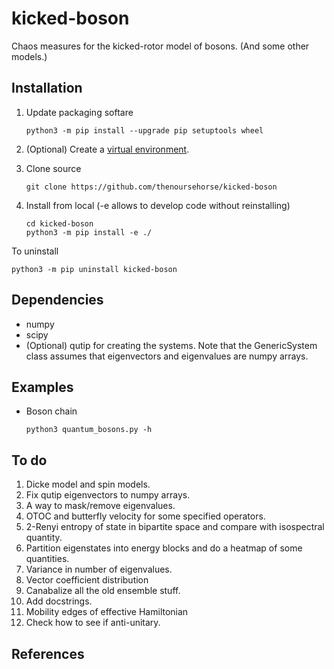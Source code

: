 # kicked-boson

Chaos measures for the kicked-rotor model of bosons. (And some other models.)

Installation
---------------

1. Update packaging softare
    ```
    python3 -m pip install --upgrade pip setuptools wheel
    ```

1. (Optional) Create a 
[virtual environment](https://packaging.python.org/en/latest/tutorials/installing-packages/#creating-virtual-environments).

1. Clone source
    ```
    git clone https://github.com/thenoursehorse/kicked-boson
    ```

1. Install from local (-e allows to develop code without reinstalling)
    ```
    cd kicked-boson
    python3 -m pip install -e ./
    ```

To uninstall

```
python3 -m pip uninstall kicked-boson
```

Dependencies
-------------

* numpy
* scipy
* (Optional) qutip for creating the systems. Note that the GenericSystem class assumes 
that eigenvectors and eigenvalues are numpy arrays.

Examples
---------------

* Boson chain
    ```
    python3 quantum_bosons.py -h
    ```

To do
---------------

1. Dicke model and spin models.
1. Fix qutip eigenvectors to numpy arrays.
1. A way to mask/remove eigenvalues.
1. OTOC and butterfly velocity for some specified operators.
1. 2-Renyi entropy of state in bipartite space and compare with isospectral quantity.
1. Partition eigenstates into energy blocks and do a heatmap of some quantities.
1. Variance in number of eigenvalues.
1. Vector coefficient distribution
1. Canabalize all the old ensemble stuff.
1. Add docstrings.
1. Mobility edges of effective Hamiltonian
1. Check how to see if anti-unitary.


References
---------------